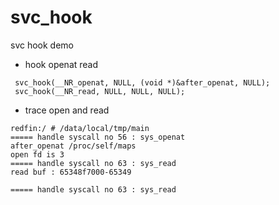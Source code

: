 # svc_hook
svc hook demo

- hook openat read 
```
 svc_hook(__NR_openat, NULL, (void *)&after_openat, NULL);
 svc_hook(__NR_read, NULL, NULL, NULL);
```

- trace open and read
```
redfin:/ # /data/local/tmp/main
===== handle syscall no 56 : sys_openat
after_openat /proc/self/maps
open fd is 3
===== handle syscall no 63 : sys_read
read buf : 65348f7000-65349

===== handle syscall no 63 : sys_read
```
